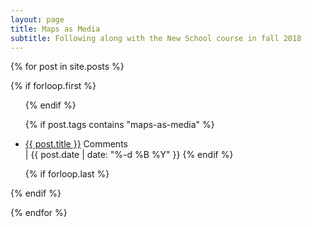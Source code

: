 ```yaml
---
layout: page
title: Maps as Media
subtitle: Following along with the New School course in fall 2018
---
```


{% for post in site.posts  %}

{% if forloop.first %}
<ul>
{% endif %}

{% if post.tags contains "maps-as-media" %}
<li class="pv2"><a href="{{ post.url }}">{{ post.title }}</a> <span class="disqus-comment-count" data-disqus-url="http://tomcritchlow.com{{post.url}}">Comments</span></li> | <span class="f5 f6-s ttu black-50 pv3">{{ post.date | date: "%-d %B %Y" }}</span> 
{% endif %}

{% if forloop.last %}
</ul>
{% endif %}

{% endfor %}

<script id="dsq-count-scr" src="//tomcritchlow.disqus.com/count.js" async></script>
